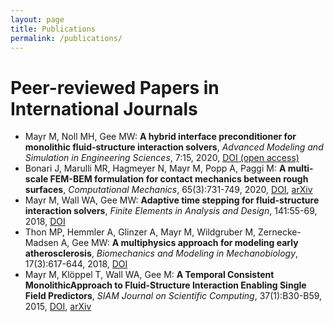```yaml
---
layout: page
title: Publications
permalink: /publications/
---
```


# Peer-reviewed Papers in International Journals

- Mayr M, Noll MH, Gee MW:
**A hybrid interface preconditioner for monolithic fluid-structure interaction solvers**,
_Advanced Modeling and Simulation in Engineering Sciences_,
7:15, 2020,
[DOI (open access)](https://doi.org/10.1186/s40323-020-00150-9)
- Bonari J, Marulli MR, Hagmeyer N, Mayr M, Popp A, Paggi M:
**A multi-scale FEM-BEM formulation for contact mechanics between rough surfaces**,
_Computational Mechanics_,
65(3):731-749, 2020,
[DOI](https://doi.org/10.1007/s00466-019-01791-3),
[arXiv](https://arxiv.org/abs/1911.10812)
- Mayr M, Wall WA, Gee MW:
**Adaptive time stepping for fluid-structure interaction solvers**,
_Finite Elements in Analysis and Design_,
141:55-69, 2018,
[DOI](https://doi.org/10.1016/j.finel.2017.12.002)
- Thon MP, Hemmler A, Glinzer A, Mayr M, Wildgruber M, Zernecke-Madsen A, Gee MW:
**A multiphysics approach for modeling early atherosclerosis**,
_Biomechanics and Modeling in Mechanobiology_,
17(3):617-644, 2018,
[DOI](https://doi.org/10.1007/s10237-017-0982-7)
- Mayr M, Klöppel T, Wall WA, Gee M:
**A Temporal Consistent MonolithicApproach to Fluid-Structure Interaction Enabling Single Field Predictors**,
_SIAM Journal on Scientific Computing_,
37(1):B30-B59, 2015,
[DOI](http://dx.doi.org/10.1137/140953253),
[arXiv](https://arxiv.org/abs/1608.05570)
